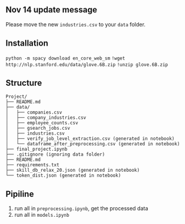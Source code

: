 ## Nov 14 update message
Please move the new `industries.csv` to your `data` folder.

## Installation

`python -m spacy download en_core_web_sm`
`!wget http://nlp.stanford.edu/data/glove.6B.zip`
`!unzip glove.6B.zip`

## Structure
```
Project/
├── README.md
├── data/
│   ├── companies.csv
│   ├── company_industries.csv
│   ├── employee_counts.csv
│   ├── gsearch_jobs.csv
│   ├── industries.csv
│   ├── verify_job_level_extraction.csv (generated in notebook)
│   └── dataframe_after_preprocessing.csv (generated in notebook)
├── final_project.ipynb
├── .gitignore (ignoring data folder)
├── README.md
├── requirements.txt
├── skill_db_relax_20.json (generated in notebook)
└── token_dist.json (generated in notebook)
```

## Pipiline
1. run all in `preprocessing.ipynb`, get the processed data
2. run all in `models.ipynb`